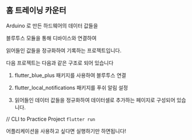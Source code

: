 ## 홈 트레이닝 카운터

Arduino 로 만든 하드웨어의 데이터 값들을

블루투스 모듈을 통해 디바이스와 연결하여

읽어들인 값들을 정규화하여 기록하는 프로젝트입니다.

다음 프로젝트는 다음과 같은 구조로 되어 있습니다

1. flutter_blue_plus 패키지를 사용하여 블루투스 연결

2. flutter_local_notifications 패키지를 푸쉬 알림 설정

3. 읽어들인 데이터 값들을 정규화하여 데이터셀로 추가하는 페이지로 구성되어 있습니다.

// CLI to Practice Project
`flutter run`

어플리케이션을 사용하고 싶다면 실행하기만 하면됩니다!
